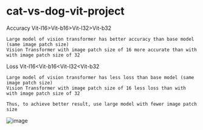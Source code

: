# cat-vs-dog-vit-project

Accuracy	Vit-l16>Vit-b16>Vit-l32>Vit-b32
	
	Large model of vision transformer has better accuracy than base model (same image patch size)
	Vision Transformer with image patch size of 16 more accurate than with with image patch size of 32
	
Loss	Vit-l16<Vit-b16<Vit-l32<Vit-b32
	
	Large model of vision transformer has less loss than base model (same image patch size)
	Vision Transformer with image patch size of 16 less loss than with with image patch size of 32
	
	Thus, to achieve better result, use large model with fewer image patch size
![image](https://github.com/Crepopcorn/cat-vs-dog-vit-project/assets/112138670/1897fc9e-a833-4f40-a16d-e3bfc0a9964d)

